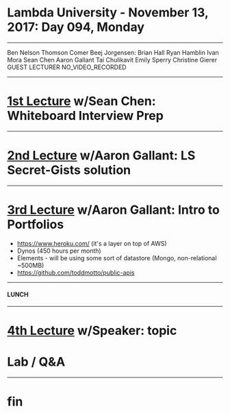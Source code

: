 # Lambda University - November 13, 2017: Day 094, Monday
***
Ben Nelson
Thomson Comer
Beej Jorgensen: Brian Hall
Ryan Hamblin
Ivan Mora
Sean Chen
Aaron Gallant
Tai Chulikavit
Emily Sperry
Christine Gierer
GUEST LECTURER
NO_VIDEO_RECORDED
***
# [1st Lecture](https://youtu.be/Ras1WlZFMnI) w/Sean Chen: Whiteboard Interview Prep
***
# [2nd Lecture](https://youtu.be/oMgpPtSkVPk) w/Aaron Gallant: LS Secret-Gists solution
***
# [3rd Lecture](https://youtu.be/4XDvsw5hr6I) w/Aaron Gallant: Intro to Portfolios
- https://www.heroku.com/ (it's a layer on top of AWS)
- Dynos (450 hours per month)
- Elements - will be using some sort of datastore (Mongo, non-relational ~500MB)
- https://github.com/toddmotto/public-apis

***
#### LUNCH
***
# [4th Lecture](VIDEO_RECORDED_NOT_POSTED) w/Speaker: topic
# Lab / Q&A
***
# fin
